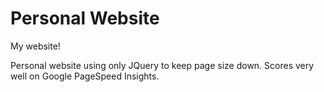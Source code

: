 # Personal Website
My website!

Personal website using only JQuery to keep page size down. Scores very well on Google PageSpeed Insights.